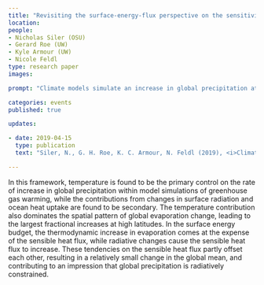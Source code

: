 ```yaml
---
title: "Revisiting the surface-energy-flux perspective on the sensitivity of global precipitation to climate change" 
location:
people:
- Nicholas Siler (OSU) 
- Gerard Roe (UW)
- Kyle Armour (UW)
- Nicole Feldl 
type: research paper
images:

prompt: "Climate models simulate an increase in global precipitation at a rate of approximately 1–3% per Kelvin of global surface warming. This change is often interpreted through the lens of the atmospheric energy budget, in which the increase in global precipitation is mostly offset by an increase in net radiative cooling. Other studies have provided different interpretations from the perspective of the surface, where evaporation represents the turbulent transfer of latent heat to the atmosphere. Expanding on this surface perspective, here we derive a version of the Penman–Monteith equation that allows the change in ocean evaporation to be partitioned into a thermodynamic response to surface warming, and additional diagnostic contributions from changes in surface radiation, ocean heat uptake, and boundary-layer dynamics/relative humidity." 

categories: events
published: true

updates:

- date: 2019-04-15
  type: publication
  text: "Siler, N., G. H. Roe, K. C. Armour, N. Feldl (2019), <i>Climate Dynamics</i>, 52, [doi:10.1007/s00382-018-4359-0](https://doi.org/10.1007/s00382-018-4359-0)."

---
```


In this framework, temperature is found to be the primary control on the rate of increase in global precipitation within model simulations of greenhouse gas warming, while the contributions from changes in surface radiation and ocean heat uptake are found to be secondary. The temperature contribution also dominates the spatial pattern of global evaporation change, leading to the largest fractional increases at high latitudes. In the surface energy budget, the thermodynamic increase in evaporation comes at the expense of the sensible heat flux, while radiative changes cause the sensible heat flux to increase. These tendencies on the sensible heat flux partly offset each other, resulting in a relatively small change in the global mean, and contributing to an impression that global precipitation is radiatively constrained.



